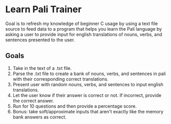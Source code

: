 # Learn Pali Trainer
Goal is to refresh my knowledge of beginner C usage by using a text file source to feed data to a program that helps you learn
the Pali language by asking a user to provide input for english translations of nouns, verbs, and sentences presented to the user. 

## Goals 
1. Take in the text of a .txt file.
2. Parse the .txt file to create a bank of nouns, verbs, and sentences in pali with their corresponding correct translations. 
3. Present user with random nouns, verbs, and sentences to input english translations.
4. Let the user know if their answer is correct or not. If incorrect, provide the correct answer.
5. Run for 10 questions and then provide a percentage score.
6. Bonus: take soft/approximate inputs that aren't exactly like the memory bank answers as correct.